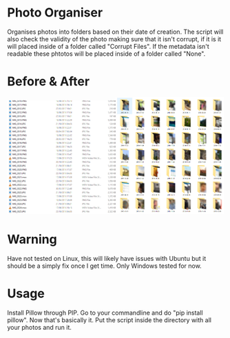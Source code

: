 # Photo Organiser
Organises photos into folders based on their date of creation. The script will also check the validity of the photo making sure that it isn't corrupt, if it is it will placed inside of a folder called "Corrupt Files". If the metadata isn't readable these phtotos will be placed inside of a folder called "None". 

# Before & After
<img src="before%20&%20after/before.PNG" width="50%"><img src="before%20&%20after/after.jpg" width="50%">

# Warning
Have not tested on Linux, this will likely have issues with Ubuntu but it should be a simply fix once I get time. Only Windows tested for now.

# Usage
Install Pillow through PIP. Go to your commandline and do "pip install pillow". Now that's basically it. Put the script inside the directory with all your photos and run it.
